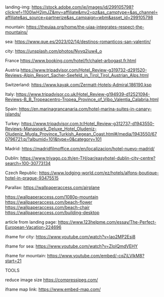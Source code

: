 landing-img:
https://stock.adobe.com/ie/images/id/299105798?clickref=1100lwH2jmJZ&mv=affiliate&mv2=pz&as_camptype=&as_channel=affiliate&as_source=partnerize&as_campaign=wbm&asset_id=299105798

mountain:
https://theuiaa.org/home/the-uiaa-integrates-respect-the-mountains/

sea:
https://www.que.es/2023/02/14/destinos-romanticos-san-valentin/

city:
https://unsplash.com/photos/Nyvq2juw4_o

France
https://www.booking.com/hotel/fr/chalet-arbogast.fr.html

Austria
https://www.tripadvisor.com/Hotel_Review-g319732-d291520-Reviews-Alpin_Resort_Sacher-Seefeld_in_Tirol_Tirol_Austrian_Alps.html

Switzerland:
https://www.kayak.com/Zermatt-Hotels-Admiral.186190.ksp

Italy:
https://www.tripadvisor.co.uk/Hotel_Review-g194939-d12521094-Reviews-B_B_Tropeacentro-Tropea_Province_of_Vibo_Valentia_Calabria.html

Spain:
https://en.marinagrancanaria.com/hotel-marina-suites-in-canary-islands/

Turkey:
https://www.tripadvisor.com.tr/Hotel_Review-g312737-d1943550-Reviews-Manaspark_Deluxe_Hotel_Oludeniz-Oludeniz_Mugla_Province_Turkish_Aegean_Coast.html#/media/1943550/670796721:p/?albumid=101&type=0&category=101

Madrid:
https://madridfilmoffice.com/en/localizacion/hotel-nuevo-madrid/

Dublin:
https://www.trivago.co.th/en-TH/oar/easyhotel-dublin-city-centre?search=100-30773134

Czech Republic:
https://www.lodging-world.com/ez/hotels/alfons-boutique-hotel-in-prague-93475515

Parallax:
https://wallpaperaccess.com/airplane

https://wallpaperaccess.com/1080p-mountain
https://wallpaperaccess.com/beach-flower
https://wallpaperaccess.com/beach-chair
https://wallpaperaccess.com/building-desktop

article from landing page:
https://www.123helpme.com/essay/The-Perfect-European-Vacation-224696

iframe for city:
https://www.youtube.com/watch?v=lao2MP2Esi8

iframe for sea:
https://www.youtube.com/watch?v=ZIoIQmdVEHY

iframe for mountain:
https://www.youtube.com/embed/-cqZjLVlkM8?start=21

TOOLS

reduce image size
https://compressjpeg.com/

iframe map link:
https://www.embed-map.com/
